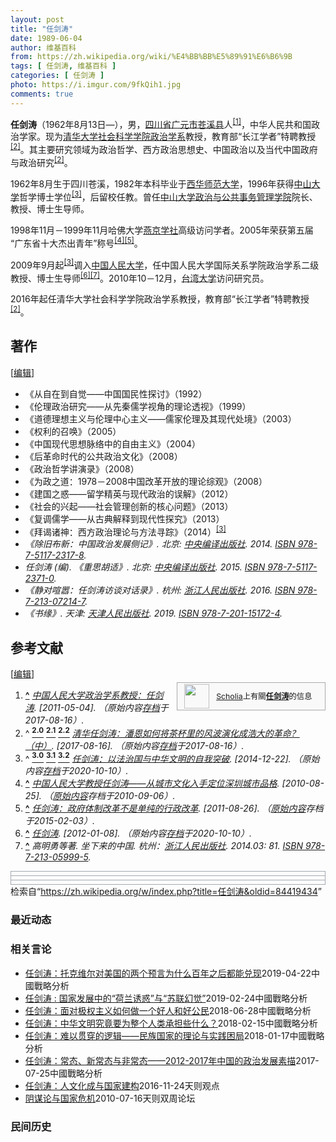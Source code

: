 ```yaml
---
layout: post
title: "任剑涛"
date: 1989-06-04
author: 维基百科
from: https://zh.wikipedia.org/wiki/%E4%BB%BB%E5%89%91%E6%B6%9B
tags: [ 任剑涛, 维基百科 ]
categories: [ 任剑涛 ]
photo: https://i.imgur.com/9fkQih1.jpg
comments: true
---
```

<div class="mw-content-ltr mw-parser-output" lang="zh" dir="ltr"><style data-mw-deduplicate="TemplateStyles:r83732082">.mw-parser-output .infobox-subbox{padding:0;border:none;margin:-3px;width:auto;min-width:100%;font-size:100%;clear:none;float:none;background-color:transparent}.mw-parser-output .infobox-3cols-child{margin:auto}.mw-parser-output .infobox .navbar{font-size:100%}body.skin-minerva .mw-parser-output .infobox-header,body.skin-minerva .mw-parser-output .infobox-subheader,body.skin-minerva .mw-parser-output .infobox-above,body.skin-minerva .mw-parser-output .infobox-title,body.skin-minerva .mw-parser-output .infobox-image,body.skin-minerva .mw-parser-output .infobox-full-data,body.skin-minerva .mw-parser-output .infobox-below{text-align:center}@media screen{html.skin-theme-clientpref-night .mw-parser-output .infobox-full-data:not(.notheme)>div:not(.notheme)[style]{background:#1f1f23!important;color:#f8f9fa}@media screen and (prefers-color-scheme:dark){html.skin-theme-clientpref-os .mw-parser-output .infobox-full-data:not(.notheme) div:not(.notheme){background:#1f1f23!important;color:#f8f9fa}}html.skin-theme-clientpref-night .mw-parser-output .infobox td div:not(.notheme)[style]{background:transparent!important;color:var(--color-base,#202122)}@media screen and (prefers-color-scheme:dark){html.skin-theme-clientpref-os .mw-parser-output .infobox td div:not(.notheme)[style]{background:transparent!important;color:var(--color-base,#202122)}}html.skin-theme-clientpref-night .mw-parser-output .infobox td div.NavHead:not(.notheme)[style]{background:transparent!important}}@media screen and (prefers-color-scheme:dark){html.skin-theme-clientpref-os .mw-parser-output .infobox td div.NavHead:not(.notheme)[style]{background:transparent!important}}@media(min-width:640px){body.skin--responsive .mw-parser-output .infobox-table{display:table!important}body.skin--responsive .mw-parser-output .infobox-table>caption{display:table-caption!important}body.skin--responsive .mw-parser-output .infobox-table>tbody{display:table-row-group}body.skin--responsive .mw-parser-output .infobox-table tr{display:table-row!important}body.skin--responsive .mw-parser-output .infobox-table th,body.skin--responsive .mw-parser-output .infobox-table td{padding-left:inherit;padding-right:inherit}}</style>
<p><b>任剑涛</b>（1962年8月13日<span class="useeditintro" title="Template:BLP editintro">—</span>），男，<a href="/wiki/%E5%9B%9B%E5%B7%9D%E7%9C%81" title="四川省">四川省</a><a href="/wiki/%E5%B9%BF%E5%85%83%E5%B8%82" title="广元市">广元市</a><a href="/wiki/%E8%8B%8D%E6%BA%AA%E5%8E%BF" title="苍溪县">苍溪县</a>人<sup id="cite_ref-中国人民大学政治学系教授：任剑涛_1-0" class="reference"><a href="#cite_note-中国人民大学政治学系教授：任剑涛-1"><span class="cite-bracket">[</span>1<span class="cite-bracket">]</span></a></sup>，中华人民共和国政治学家。现为<a href="/wiki/%E6%B8%85%E5%8D%8E%E5%A4%A7%E5%AD%A6" title="清华大学">清华大学</a><a href="/wiki/%E6%B8%85%E5%8D%8E%E5%A4%A7%E5%AD%A6%E7%A4%BE%E4%BC%9A%E7%A7%91%E5%AD%A6%E5%AD%A6%E9%99%A2" title="清华大学社会科学学院">社会科学学院</a><a href="/wiki/%E6%B8%85%E5%8D%8E%E5%A4%A7%E5%AD%A6%E6%94%BF%E6%B2%BB%E5%AD%A6%E7%B3%BB" title="清华大学政治学系">政治学系</a>教授，教育部“长江学者”特聘教授<sup id="cite_ref-清华任剑涛：潘恩如何将茶杯里的风波演化成浩大的革命？（中）_2-0" class="reference"><a href="#cite_note-清华任剑涛：潘恩如何将茶杯里的风波演化成浩大的革命？（中）-2"><span class="cite-bracket">[</span>2<span class="cite-bracket">]</span></a></sup>。其主要研究领域为政治哲学、西方政治思想史、中国政治以及当代中国政府与政治研究<sup id="cite_ref-清华任剑涛：潘恩如何将茶杯里的风波演化成浩大的革命？（中）_2-1" class="reference"><a href="#cite_note-清华任剑涛：潘恩如何将茶杯里的风波演化成浩大的革命？（中）-2"><span class="cite-bracket">[</span>2<span class="cite-bracket">]</span></a></sup>。
</p>
<div class="mw-heading mw-heading2"></div>
<p>1962年8月生于四川苍溪，1982年本科毕业于<a href="/wiki/%E8%A5%BF%E5%8D%8E%E5%B8%88%E8%8C%83%E5%A4%A7%E5%AD%A6" title="西华师范大学">西华师范大学</a>，1996年获得<a href="/wiki/%E4%B8%AD%E5%B1%B1%E5%A4%A7%E5%AD%A6" title="中山大学">中山大学</a>哲学博士学位<sup id="cite_ref-任剑涛：以法治国与中华文明的自我突破_3-0" class="reference"><a href="#cite_note-任剑涛：以法治国与中华文明的自我突破-3"><span class="cite-bracket">[</span>3<span class="cite-bracket">]</span></a></sup>，后留校任教。曾任<a href="/wiki/%E4%B8%AD%E5%B1%B1%E5%A4%A7%E5%AD%A6%E6%94%BF%E6%B2%BB%E4%B8%8E%E5%85%AC%E5%85%B1%E4%BA%8B%E5%8A%A1%E7%AE%A1%E7%90%86%E5%AD%A6%E9%99%A2" title="中山大学政治与公共事务管理学院">中山大学政治与公共事务管理学院</a>院长、教授、博士生导师。
</p><p>1998年11月－1999年11月哈佛大学<a href="/wiki/%E5%93%88%E4%BD%9B%E7%87%95%E4%BA%AC%E5%AD%A6%E7%A4%BE" title="哈佛燕京学社">燕京学社</a>高级访问学者。2005年荣获第五届“广东省十大杰出青年”称号<sup id="cite_ref-中国人民大学教授任剑涛——从城市文化入手定位深圳城市品格_4-0" class="reference"><a href="#cite_note-中国人民大学教授任剑涛——从城市文化入手定位深圳城市品格-4"><span class="cite-bracket">[</span>4<span class="cite-bracket">]</span></a></sup><sup id="cite_ref-任剑涛：政府体制改革不是单纯的行政改革_5-0" class="reference"><a href="#cite_note-任剑涛：政府体制改革不是单纯的行政改革-5"><span class="cite-bracket">[</span>5<span class="cite-bracket">]</span></a></sup>。
</p><p>2009年9月起<sup id="cite_ref-任剑涛：以法治国与中华文明的自我突破_3-1" class="reference"><a href="#cite_note-任剑涛：以法治国与中华文明的自我突破-3"><span class="cite-bracket">[</span>3<span class="cite-bracket">]</span></a></sup>调入<a href="/wiki/%E4%B8%AD%E5%9B%BD%E4%BA%BA%E6%B0%91%E5%A4%A7%E5%AD%A6" title="中国人民大学">中国人民大学</a>，任中国人民大学国际关系学院政治学系二级教授、博士生导师<sup id="cite_ref-任剑涛_6-0" class="reference"><a href="#cite_note-任剑涛-6"><span class="cite-bracket">[</span>6<span class="cite-bracket">]</span></a></sup><sup id="cite_ref-7" class="reference"><a href="#cite_note-7"><span class="cite-bracket">[</span>7<span class="cite-bracket">]</span></a></sup>。2010年10－12月，<a href="/wiki/%E5%9C%8B%E7%AB%8B%E8%87%BA%E7%81%A3%E5%A4%A7%E5%AD%B8" title="國立臺灣大學">台湾大学</a>访问研究员。
</p><p>2016年起任清华大学社会科学学院政治学系教授，教育部“长江学者”特聘教授<sup id="cite_ref-清华任剑涛：潘恩如何将茶杯里的风波演化成浩大的革命？（中）_2-2" class="reference"><a href="#cite_note-清华任剑涛：潘恩如何将茶杯里的风波演化成浩大的革命？（中）-2"><span class="cite-bracket">[</span>2<span class="cite-bracket">]</span></a></sup>。
</p>
<div class="mw-heading mw-heading2"><h2 id="著作"><span id=".E8.91.97.E4.BD.9C"></span>著作</h2><span class="mw-editsection"><span class="mw-editsection-bracket">[</span><a href="/w/index.php?title=%E4%BB%BB%E5%89%91%E6%B6%9B&amp;action=edit&amp;section=2" title="编辑章节：著作"><span>编辑</span></a><span class="mw-editsection-bracket">]</span></span></div>
<ul><li>《从自在到自觉——中国国民性探讨》（1992）</li>
<li>《伦理政治研究——从先秦儒学视角的理论透视》（1999）</li>
<li>《道德理想主义与伦理中心主义——儒家伦理及其现代处境》（2003）</li>
<li>《权利的召唤》（2005）</li>
<li>《中国现代思想脉络中的自由主义》（2004）</li>
<li>《后革命时代的公共政治文化》（2008）</li>
<li>《政治哲学讲演录》（2008）</li>
<li>《为政之道：1978－2008中国改革开放的理论综观》（2008）</li>
<li>《建国之惑——留学精英与现代政治的误解》（2012）</li>
<li>《社会的兴起——社会管理创新的核心问题》（2013）</li>
<li>《复调儒学——从古典解释到现代性探究》（2013）</li>
<li>《拜谒诸神：西方政治理论与方法寻踪》（2014）<sup id="cite_ref-任剑涛：以法治国与中华文明的自我突破_3-2" class="reference"><a href="#cite_note-任剑涛：以法治国与中华文明的自我突破-3"><span class="cite-bracket">[</span>3<span class="cite-bracket">]</span></a></sup></li>
<li><cite class="citation book">《除旧布新：中国政治发展侧记》. 北京: <a href="/wiki/%E4%B8%AD%E5%A4%AE%E7%BC%96%E8%AF%91%E5%87%BA%E7%89%88%E7%A4%BE" class="mw-redirect" title="中央编译出版社">中央编译出版社</a>. 2014. <a href="/wiki/Special:%E7%BD%91%E7%BB%9C%E4%B9%A6%E6%BA%90/978-7-5117-2317-8" title="Special:网络书源/978-7-5117-2317-8"><span title="国际标准书号">ISBN</span>&nbsp;978-7-5117-2317-8</a>.</cite><span title="ctx_ver=Z39.88-2004&amp;rfr_id=info%3Asid%2Fzh.wikipedia.org%3A%E4%BB%BB%E5%89%91%E6%B6%9B&amp;rft.btitle=%E3%80%8A%E9%99%A4%E6%97%A7%E5%B8%83%E6%96%B0%EF%BC%9A%E4%B8%AD%E5%9B%BD%E6%94%BF%E6%B2%BB%E5%8F%91%E5%B1%95%E4%BE%A7%E8%AE%B0%E3%80%8B&amp;rft.date=2014&amp;rft.genre=book&amp;rft.isbn=978-7-5117-2317-8&amp;rft.place=%E5%8C%97%E4%BA%AC&amp;rft.pub=%E4%B8%AD%E5%A4%AE%E7%BC%96%E8%AF%91%E5%87%BA%E7%89%88%E7%A4%BE&amp;rft_val_fmt=info%3Aofi%2Ffmt%3Akev%3Amtx%3Abook" class="Z3988"><span style="display:none;">&nbsp;</span></span></li>
<li><cite class="citation book">任剑涛 (编). 《重思胡适》. 北京: <a href="/wiki/%E4%B8%AD%E5%A4%AE%E7%BC%96%E8%AF%91%E5%87%BA%E7%89%88%E7%A4%BE" class="mw-redirect" title="中央编译出版社">中央编译出版社</a>. 2015. <a href="/wiki/Special:%E7%BD%91%E7%BB%9C%E4%B9%A6%E6%BA%90/978-7-5117-2371-0" title="Special:网络书源/978-7-5117-2371-0"><span title="国际标准书号">ISBN</span>&nbsp;978-7-5117-2371-0</a>.</cite><span title="ctx_ver=Z39.88-2004&amp;rfr_id=info%3Asid%2Fzh.wikipedia.org%3A%E4%BB%BB%E5%89%91%E6%B6%9B&amp;rft.au=%E4%BB%BB%E5%89%91%E6%B6%9B&amp;rft.btitle=%E3%80%8A%E9%87%8D%E6%80%9D%E8%83%A1%E9%80%82%E3%80%8B&amp;rft.date=2015&amp;rft.genre=book&amp;rft.isbn=978-7-5117-2371-0&amp;rft.place=%E5%8C%97%E4%BA%AC&amp;rft.pub=%E4%B8%AD%E5%A4%AE%E7%BC%96%E8%AF%91%E5%87%BA%E7%89%88%E7%A4%BE&amp;rft_val_fmt=info%3Aofi%2Ffmt%3Akev%3Amtx%3Abook" class="Z3988"><span style="display:none;">&nbsp;</span></span></li>
<li><cite class="citation book">《静对喧嚣：任剑涛访谈对话录》. 杭州: <a href="/wiki/%E6%B5%99%E6%B1%9F%E4%BA%BA%E6%B0%91%E5%87%BA%E7%89%88%E7%A4%BE" title="浙江人民出版社">浙江人民出版社</a>. 2016. <a href="/wiki/Special:%E7%BD%91%E7%BB%9C%E4%B9%A6%E6%BA%90/978-7-213-07214-7" title="Special:网络书源/978-7-213-07214-7"><span title="国际标准书号">ISBN</span>&nbsp;978-7-213-07214-7</a>.</cite><span title="ctx_ver=Z39.88-2004&amp;rfr_id=info%3Asid%2Fzh.wikipedia.org%3A%E4%BB%BB%E5%89%91%E6%B6%9B&amp;rft.btitle=%E3%80%8A%E9%9D%99%E5%AF%B9%E5%96%A7%E5%9A%A3%EF%BC%9A%E4%BB%BB%E5%89%91%E6%B6%9B%E8%AE%BF%E8%B0%88%E5%AF%B9%E8%AF%9D%E5%BD%95%E3%80%8B&amp;rft.date=2016&amp;rft.genre=book&amp;rft.isbn=978-7-213-07214-7&amp;rft.place=%E6%9D%AD%E5%B7%9E&amp;rft.pub=%E6%B5%99%E6%B1%9F%E4%BA%BA%E6%B0%91%E5%87%BA%E7%89%88%E7%A4%BE&amp;rft_val_fmt=info%3Aofi%2Ffmt%3Akev%3Amtx%3Abook" class="Z3988"><span style="display:none;">&nbsp;</span></span></li>
<li><cite class="citation book">《书缘》. 天津: <a href="/wiki/%E5%A4%A9%E6%B4%A5%E4%BA%BA%E6%B0%91%E5%87%BA%E7%89%88%E7%A4%BE" title="天津人民出版社">天津人民出版社</a>. 2019. <a href="/wiki/Special:%E7%BD%91%E7%BB%9C%E4%B9%A6%E6%BA%90/978-7-201-15172-4" title="Special:网络书源/978-7-201-15172-4"><span title="国际标准书号">ISBN</span>&nbsp;978-7-201-15172-4</a>.</cite><span title="ctx_ver=Z39.88-2004&amp;rfr_id=info%3Asid%2Fzh.wikipedia.org%3A%E4%BB%BB%E5%89%91%E6%B6%9B&amp;rft.btitle=%E3%80%8A%E4%B9%A6%E7%BC%98%E3%80%8B&amp;rft.date=2019&amp;rft.genre=book&amp;rft.isbn=978-7-201-15172-4&amp;rft.place=%E5%A4%A9%E6%B4%A5&amp;rft.pub=%E5%A4%A9%E6%B4%A5%E4%BA%BA%E6%B0%91%E5%87%BA%E7%89%88%E7%A4%BE&amp;rft_val_fmt=info%3Aofi%2Ffmt%3Akev%3Amtx%3Abook" class="Z3988"><span style="display:none;">&nbsp;</span></span></li></ul>
<div class="mw-heading mw-heading2"><h2 id="参考文献"><span id=".E5.8F.82.E8.80.83.E6.96.87.E7.8C.AE"></span>参考文献</h2><span class="mw-editsection"><span class="mw-editsection-bracket">[</span><a href="/w/index.php?title=%E4%BB%BB%E5%89%91%E6%B6%9B&amp;action=edit&amp;section=3" title="编辑章节：参考文献"><span>编辑</span></a><span class="mw-editsection-bracket">]</span></span></div>
<style data-mw-deduplicate="TemplateStyles:r82655521">.mw-parser-output .side-box{margin:4px 0;box-sizing:border-box;border:1px solid #aaa;font-size:88%;line-height:1.25em;background-color:#f9f9f9;display:flow-root}.mw-parser-output .side-box-abovebelow,.mw-parser-output .side-box-text{padding:0.25em 0.9em}.mw-parser-output .side-box-image{padding:2px 0 2px 0.9em;text-align:center}.mw-parser-output .side-box-imageright{padding:2px 0.9em 2px 0;text-align:center}@media(min-width:500px){.mw-parser-output .side-box-flex{display:flex;align-items:center}.mw-parser-output .side-box-text{flex:1}}@media(min-width:720px){.mw-parser-output .side-box{width:238px}.mw-parser-output .side-box-right{clear:right;float:right;margin-left:1em}.mw-parser-output .side-box-left{margin-right:1em}}</style><div class="side-box metadata side-box-right"><style data-mw-deduplicate="TemplateStyles:r82655520">.mw-parser-output .plainlist ol,.mw-parser-output .plainlist ul{line-height:inherit;list-style:none;margin:0;padding:0}.mw-parser-output .plainlist ol li,.mw-parser-output .plainlist ul li{margin-bottom:0}</style>
<div class="side-box-flex">
<div class="side-box-image"><span class="noviewer" typeof="mw:File"><span><img alt="" src="//upload.wikimedia.org/wikipedia/commons/thumb/3/32/Scholia_logo.svg/40px-Scholia_logo.svg.png" decoding="async" width="40" height="39" class="mw-file-element" srcset="//upload.wikimedia.org/wikipedia/commons/thumb/3/32/Scholia_logo.svg/60px-Scholia_logo.svg.png 1.5x, //upload.wikimedia.org/wikipedia/commons/thumb/3/32/Scholia_logo.svg/80px-Scholia_logo.svg.png 2x" data-file-width="107" data-file-height="104"></span></span></div>
<div class="side-box-text plainlist"><a href="https://www.wikidata.org/wiki/Wikidata:Scholia/zh" class="extiw" title="d:Wikidata:Scholia/zh">Scholia</a>上有關<b><a href="https://iw.toolforge.org/scholia/author/Q20062619" class="extiw" title="toolforge:scholia/author/Q20062619">任剑涛</a></b>的信息</div></div>
</div>
<div class="reflist" style="list-style-type: decimal;">
<ol class="references">
<li id="cite_note-中国人民大学政治学系教授：任剑涛-1"><span class="mw-cite-backlink"><b><a href="#cite_ref-中国人民大学政治学系教授：任剑涛_1-0">^</a></b></span> <span class="reference-text"><cite class="citation web"><a rel="nofollow" class="external text" href="http://edu.qq.com/a/20110503/000035.htm">中国人民大学政治学系教授：任剑涛</a>.  <span class="reference-accessdate"> [<span class="nowrap">2011-05-04</span>]</span>. （原始内容<a rel="nofollow" class="external text" href="https://web.archive.org/web/20170816152422/http://edu.qq.com/a/20110503/000035.htm">存档</a>于2017-08-16）.</cite><span title="ctx_ver=Z39.88-2004&amp;rfr_id=info%3Asid%2Fzh.wikipedia.org%3A%E4%BB%BB%E5%89%91%E6%B6%9B&amp;rft.btitle=%E4%B8%AD%E5%9B%BD%E4%BA%BA%E6%B0%91%E5%A4%A7%E5%AD%A6%E6%94%BF%E6%B2%BB%E5%AD%A6%E7%B3%BB%E6%95%99%E6%8E%88%EF%BC%9A%E4%BB%BB%E5%89%91%E6%B6%9B&amp;rft.genre=unknown&amp;rft_id=http%3A%2F%2Fedu.qq.com%2Fa%2F20110503%2F000035.htm&amp;rft_val_fmt=info%3Aofi%2Ffmt%3Akev%3Amtx%3Abook" class="Z3988"><span style="display:none;">&nbsp;</span></span></span>
</li>
<li id="cite_note-清华任剑涛：潘恩如何将茶杯里的风波演化成浩大的革命？（中）-2"><span class="mw-cite-backlink">^ <a href="#cite_ref-清华任剑涛：潘恩如何将茶杯里的风波演化成浩大的革命？（中）_2-0"><sup><b>2.0</b></sup></a> <a href="#cite_ref-清华任剑涛：潘恩如何将茶杯里的风波演化成浩大的革命？（中）_2-1"><sup><b>2.1</b></sup></a> <a href="#cite_ref-清华任剑涛：潘恩如何将茶杯里的风波演化成浩大的革命？（中）_2-2"><sup><b>2.2</b></sup></a></span> <span class="reference-text"><cite class="citation web"><a rel="nofollow" class="external text" href="http://news.ifeng.com/a/20170816/51653623_0.shtml">清华任剑涛：潘恩如何将茶杯里的风波演化成浩大的革命？（中）</a>.  <span class="reference-accessdate"> [<span class="nowrap">2017-08-16</span>]</span>. （原始内容<a rel="nofollow" class="external text" href="https://web.archive.org/web/20170816152138/http://news.ifeng.com/a/20170816/51653623_0.shtml">存档</a>于2017-08-16）.</cite><span title="ctx_ver=Z39.88-2004&amp;rfr_id=info%3Asid%2Fzh.wikipedia.org%3A%E4%BB%BB%E5%89%91%E6%B6%9B&amp;rft.btitle=%E6%B8%85%E5%8D%8E%E4%BB%BB%E5%89%91%E6%B6%9B%EF%BC%9A%E6%BD%98%E6%81%A9%E5%A6%82%E4%BD%95%E5%B0%86%E8%8C%B6%E6%9D%AF%E9%87%8C%E7%9A%84%E9%A3%8E%E6%B3%A2%E6%BC%94%E5%8C%96%E6%88%90%E6%B5%A9%E5%A4%A7%E7%9A%84%E9%9D%A9%E5%91%BD%EF%BC%9F%EF%BC%88%E4%B8%AD%EF%BC%89&amp;rft.genre=unknown&amp;rft_id=http%3A%2F%2Fnews.ifeng.com%2Fa%2F20170816%2F51653623_0.shtml&amp;rft_val_fmt=info%3Aofi%2Ffmt%3Akev%3Amtx%3Abook" class="Z3988"><span style="display:none;">&nbsp;</span></span></span>
</li>
<li id="cite_note-任剑涛：以法治国与中华文明的自我突破-3"><span class="mw-cite-backlink">^ <a href="#cite_ref-任剑涛：以法治国与中华文明的自我突破_3-0"><sup><b>3.0</b></sup></a> <a href="#cite_ref-任剑涛：以法治国与中华文明的自我突破_3-1"><sup><b>3.1</b></sup></a> <a href="#cite_ref-任剑涛：以法治国与中华文明的自我突破_3-2"><sup><b>3.2</b></sup></a></span> <span class="reference-text"><cite class="citation web"><a rel="nofollow" class="external text" href="http://theory.gmw.cn/2014-12/22/content_14254494.htm">任剑涛：以法治国与中华文明的自我突破</a>.  <span class="reference-accessdate"> [<span class="nowrap">2014-12-22</span>]</span>. （原始内容<a rel="nofollow" class="external text" href="https://web.archive.org/web/20201010014230/http://theory.gmw.cn/2014-12/22/content_14254494.htm">存档</a>于2020-10-10）.</cite><span title="ctx_ver=Z39.88-2004&amp;rfr_id=info%3Asid%2Fzh.wikipedia.org%3A%E4%BB%BB%E5%89%91%E6%B6%9B&amp;rft.btitle=%E4%BB%BB%E5%89%91%E6%B6%9B%EF%BC%9A%E4%BB%A5%E6%B3%95%E6%B2%BB%E5%9B%BD%E4%B8%8E%E4%B8%AD%E5%8D%8E%E6%96%87%E6%98%8E%E7%9A%84%E8%87%AA%E6%88%91%E7%AA%81%E7%A0%B4&amp;rft.genre=unknown&amp;rft_id=http%3A%2F%2Ftheory.gmw.cn%2F2014-12%2F22%2Fcontent_14254494.htm&amp;rft_val_fmt=info%3Aofi%2Ffmt%3Akev%3Amtx%3Abook" class="Z3988"><span style="display:none;">&nbsp;</span></span></span>
</li>
<li id="cite_note-中国人民大学教授任剑涛——从城市文化入手定位深圳城市品格-4"><span class="mw-cite-backlink"><b><a href="#cite_ref-中国人民大学教授任剑涛——从城市文化入手定位深圳城市品格_4-0">^</a></b></span> <span class="reference-text"><cite class="citation web"><a rel="nofollow" class="external text" href="https://web.archive.org/web/20100906144515/http://sztqb.sznews.com/html/2010-08/25/content_1206608.htm">中国人民大学教授任剑涛——从城市文化入手定位深圳城市品格</a>.  <span class="reference-accessdate"> [<span class="nowrap">2010-08-25</span>]</span>. （<a rel="nofollow" class="external text" href="http://sztqb.sznews.com/html/2010-08/25/content_1206608.htm">原始内容</a>存档于2010-09-06）.</cite><span title="ctx_ver=Z39.88-2004&amp;rfr_id=info%3Asid%2Fzh.wikipedia.org%3A%E4%BB%BB%E5%89%91%E6%B6%9B&amp;rft.btitle=%E4%B8%AD%E5%9B%BD%E4%BA%BA%E6%B0%91%E5%A4%A7%E5%AD%A6%E6%95%99%E6%8E%88%E4%BB%BB%E5%89%91%E6%B6%9B%E2%80%94%E2%80%94%E4%BB%8E%E5%9F%8E%E5%B8%82%E6%96%87%E5%8C%96%E5%85%A5%E6%89%8B%E5%AE%9A%E4%BD%8D%E6%B7%B1%E5%9C%B3%E5%9F%8E%E5%B8%82%E5%93%81%E6%A0%BC&amp;rft.genre=unknown&amp;rft_id=http%3A%2F%2Fsztqb.sznews.com%2Fhtml%2F2010-08%2F25%2Fcontent_1206608.htm&amp;rft_val_fmt=info%3Aofi%2Ffmt%3Akev%3Amtx%3Abook" class="Z3988"><span style="display:none;">&nbsp;</span></span></span>
</li>
<li id="cite_note-任剑涛：政府体制改革不是单纯的行政改革-5"><span class="mw-cite-backlink"><b><a href="#cite_ref-任剑涛：政府体制改革不是单纯的行政改革_5-0">^</a></b></span> <span class="reference-text"><cite class="citation web"><a rel="nofollow" class="external text" href="https://web.archive.org/web/20150203120017/http://www.chinareform.net/special_detail.php?id=359">任剑涛：政府体制改革不是单纯的行政改革</a>.  <span class="reference-accessdate"> [<span class="nowrap">2011-08-26</span>]</span>. （<a rel="nofollow" class="external text" href="http://www.chinareform.net/special_detail.php?id=359">原始内容</a>存档于2015-02-03）.</cite><span title="ctx_ver=Z39.88-2004&amp;rfr_id=info%3Asid%2Fzh.wikipedia.org%3A%E4%BB%BB%E5%89%91%E6%B6%9B&amp;rft.btitle=%E4%BB%BB%E5%89%91%E6%B6%9B%EF%BC%9A%E6%94%BF%E5%BA%9C%E4%BD%93%E5%88%B6%E6%94%B9%E9%9D%A9%E4%B8%8D%E6%98%AF%E5%8D%95%E7%BA%AF%E7%9A%84%E8%A1%8C%E6%94%BF%E6%94%B9%E9%9D%A9&amp;rft.genre=unknown&amp;rft_id=http%3A%2F%2Fwww.chinareform.net%2Fspecial_detail.php%3Fid%3D359&amp;rft_val_fmt=info%3Aofi%2Ffmt%3Akev%3Amtx%3Abook" class="Z3988"><span style="display:none;">&nbsp;</span></span></span>
</li>
<li id="cite_note-任剑涛-6"><span class="mw-cite-backlink"><b><a href="#cite_ref-任剑涛_6-0">^</a></b></span> <span class="reference-text"><cite class="citation web"><a rel="nofollow" class="external text" href="http://economy.caixin.com/2011/9393/100323792/">任剑涛</a>.  <span class="reference-accessdate"> [<span class="nowrap">2012-01-08</span>]</span>. （原始内容<a rel="nofollow" class="external text" href="https://web.archive.org/web/20201010014234/http://economy.caixin.com/2011/9393/100323792/">存档</a>于2020-10-10）.</cite><span title="ctx_ver=Z39.88-2004&amp;rfr_id=info%3Asid%2Fzh.wikipedia.org%3A%E4%BB%BB%E5%89%91%E6%B6%9B&amp;rft.btitle=%E4%BB%BB%E5%89%91%E6%B6%9B&amp;rft.genre=unknown&amp;rft_id=http%3A%2F%2Feconomy.caixin.com%2F2011%2F9393%2F100323792%2F&amp;rft_val_fmt=info%3Aofi%2Ffmt%3Akev%3Amtx%3Abook" class="Z3988"><span style="display:none;">&nbsp;</span></span></span>
</li>
<li id="cite_note-7"><span class="mw-cite-backlink"><b><a href="#cite_ref-7">^</a></b></span> <span class="reference-text"><cite class="citation book">高明勇等著. 坐下来的中国. 杭州：<a href="/wiki/%E6%B5%99%E6%B1%9F%E4%BA%BA%E6%B0%91%E5%87%BA%E7%89%88%E7%A4%BE" title="浙江人民出版社">浙江人民出版社</a>. 2014.03: 81. <a href="/wiki/Special:%E7%BD%91%E7%BB%9C%E4%B9%A6%E6%BA%90/978-7-213-05999-5" title="Special:网络书源/978-7-213-05999-5"><span title="国际标准书号">ISBN</span>&nbsp;978-7-213-05999-5</a>.</cite><span title="ctx_ver=Z39.88-2004&amp;rfr_id=info%3Asid%2Fzh.wikipedia.org%3A%E4%BB%BB%E5%89%91%E6%B6%9B&amp;rft.au=%E9%AB%98%E6%98%8E%E5%8B%87%E7%AD%89%E8%91%97&amp;rft.btitle=%E5%9D%90%E4%B8%8B%E6%9D%A5%E7%9A%84%E4%B8%AD%E5%9B%BD&amp;rft.genre=book&amp;rft.isbn=978-7-213-05999-5&amp;rft.pages=81&amp;rft.pub=%E6%9D%AD%E5%B7%9E%EF%BC%9A%E6%B5%99%E6%B1%9F%E4%BA%BA%E6%B0%91%E5%87%BA%E7%89%88%E7%A4%BE&amp;rft_val_fmt=info%3Aofi%2Ffmt%3Akev%3Amtx%3Abook" class="Z3988"><span style="display:none;">&nbsp;</span></span> <span style="display:none;font-size:100%" class="error citation-comment">请检查<code style="color:inherit; border:inherit; padding:inherit;">|date=</code>中的日期值 (<a href="/wiki/Help:%E5%BC%95%E6%96%87%E6%A0%BC%E5%BC%8F1%E9%94%99%E8%AF%AF#bad_date" title="Help:引文格式1错误">帮助</a>)</span></span>
</li>
</ol></div>
<div class="navbox-styles"><style data-mw-deduplicate="TemplateStyles:r84265675">.mw-parser-output .hlist dl,.mw-parser-output .hlist ol,.mw-parser-output .hlist ul{margin:0;padding:0}.mw-parser-output .hlist dd,.mw-parser-output .hlist dt,.mw-parser-output .hlist li{margin:0;display:inline}.mw-parser-output .hlist.inline,.mw-parser-output .hlist.inline dl,.mw-parser-output .hlist.inline ol,.mw-parser-output .hlist.inline ul,.mw-parser-output .hlist dl dl,.mw-parser-output .hlist dl ol,.mw-parser-output .hlist dl ul,.mw-parser-output .hlist ol dl,.mw-parser-output .hlist ol ol,.mw-parser-output .hlist ol ul,.mw-parser-output .hlist ul dl,.mw-parser-output .hlist ul ol,.mw-parser-output .hlist ul ul{display:inline}.mw-parser-output .hlist .mw-empty-li{display:none}.mw-parser-output .hlist dt::after{content:" :"}.mw-parser-output .hlist dd::after,.mw-parser-output .hlist li::after{content:" · ";font-weight:bold}.mw-parser-output .hlist-pipe dd::after,.mw-parser-output .hlist-pipe li::after{content:" | ";font-weight:normal}.mw-parser-output .hlist-hyphen dd::after,.mw-parser-output .hlist-hyphen li::after{content:" - ";font-weight:normal}.mw-parser-output .hlist-comma dd::after,.mw-parser-output .hlist-comma li::after{content:"、";font-weight:normal}.mw-parser-output .hlist dd:last-child::after,.mw-parser-output .hlist dt:last-child::after,.mw-parser-output .hlist li:last-child::after{content:none}.mw-parser-output .hlist ol{counter-reset:listitem}.mw-parser-output .hlist ol>li{counter-increment:listitem}.mw-parser-output .hlist ol>li::before{content:" "counter(listitem)"\a0 "}.mw-parser-output .hlist dd ol>li:first-child::before,.mw-parser-output .hlist dt ol>li:first-child::before,.mw-parser-output .hlist li ol>li:first-child::before{content:"（"counter(listitem)"\a0 "}.mw-parser-output ul.cslist,.mw-parser-output ul.sslist{margin:0;padding:0;display:inline-block;list-style:none}.mw-parser-output .cslist li,.mw-parser-output .sslist li{margin:0;display:inline-block}.mw-parser-output .cslist li::after{content:"，"}.mw-parser-output .sslist li::after{content:"；"}.mw-parser-output .cslist li:last-child::after,.mw-parser-output .sslist li:last-child::after{content:none}</style><style data-mw-deduplicate="TemplateStyles:r84261037">.mw-parser-output .navbox{box-sizing:border-box;border:1px solid #a2a9b1;width:100%;clear:both;font-size:88%;text-align:center;padding:1px;margin:1em auto 0}.mw-parser-output .navbox .navbox{margin-top:0}.mw-parser-output .navbox+.navbox,.mw-parser-output .navbox+.navbox-styles+.navbox{margin-top:-1px}.mw-parser-output .navbox-inner,.mw-parser-output .navbox-subgroup{width:100%}.mw-parser-output .navbox-group,.mw-parser-output .navbox-title,.mw-parser-output .navbox-abovebelow{text-align:center;padding-left:1em;padding-right:1em}.mw-parser-output .navbox-group{white-space:nowrap;text-align:right}.mw-parser-output .navbox,.mw-parser-output .navbox-subgroup{background-color:#fdfdfd}.mw-parser-output .navbox-list{border-color:#fdfdfd}.mw-parser-output .navbox-list-with-group{text-align:left;border-left-width:2px;border-left-style:solid}.mw-parser-output tr+tr>.navbox-abovebelow,.mw-parser-output tr+tr>.navbox-group,.mw-parser-output tr+tr>.navbox-image,.mw-parser-output tr+tr>.navbox-list{border-top:2px solid #fdfdfd}.mw-parser-output .navbox-title{background-color:#ccf;position:relative}.mw-parser-output .navbox-abovebelow,.mw-parser-output .navbox-group,.mw-parser-output .navbox-subgroup .navbox-title{background-color:#ddf}.mw-parser-output .navbox-subgroup .navbox-group,.mw-parser-output .navbox-subgroup .navbox-abovebelow{background-color:#e6e6ff}.mw-parser-output .navbox-even{background-color:#f7f7f7}.mw-parser-output .navbox-odd{background-color:transparent}.mw-parser-output .navbox .hlist td dl,.mw-parser-output .navbox .hlist td ol,.mw-parser-output .navbox .hlist td ul,.mw-parser-output .navbox td.hlist dl,.mw-parser-output .navbox td.hlist ol,.mw-parser-output .navbox td.hlist ul{padding:0.125em 0}.mw-parser-output .navbox .navbar{display:block;font-size:100%}.mw-parser-output .navbox-title .navbar{float:left;text-align:left;margin-right:0.5em;width:auto;padding-left:0.2em;position:absolute;left:1em}.mw-parser-output .navbox .mw-collapsible-toggle{margin-left:0.5em;position:absolute;right:1em}body.skin--responsive .mw-parser-output .navbox-image img{max-width:none!important}@media print{body.ns-0 .mw-parser-output .navbox{display:none!important}}</style></div><div role="navigation" class="navbox" aria-labelledby="中国政治学会第六届理事会" style="padding:3px"></div>
<div class="navbox-styles"><link rel="mw-deduplicated-inline-style" href="mw-data:TemplateStyles:r84265675"><link rel="mw-deduplicated-inline-style" href="mw-data:TemplateStyles:r84261037"></div><div role="navigation" class="navbox" aria-labelledby="class=notpageimage&amp;#124;22x20px&amp;#124;border_&amp;#124;alt=中国&amp;#124;link=中国_中国教育部2013、2014年度“长江学者奖励计划”特聘教授" style="padding:3px"></div>
<div class="navbox-styles"><link rel="mw-deduplicated-inline-style" href="mw-data:TemplateStyles:r84265675"><link rel="mw-deduplicated-inline-style" href="mw-data:TemplateStyles:r84261037"></div><div role="navigation" class="navbox authority-control" aria-labelledby="-&amp;#123;zh-cn:规范控制;zh-tw:權威控制;&amp;#125;--&amp;#123;zh-cn:数据库;zh-tw:資料庫&amp;#125;-_frameless&amp;#124;text-top&amp;#124;10px&amp;#124;alt=編輯維基數據鏈接&amp;#124;link=https&amp;#58;//www.wikidata.org/wiki/Q20062619#identifiers&amp;#124;class=noprint&amp;#124;編輯維基數據鏈接" style="padding:3px"></div>
<!-- 
NewPP limit report
Parsed by mw‐web.codfw.main‐5c59558b9d‐kbfc7
Cached time: 20241129091138
Cache expiry: 2592000
Reduced expiry: false
Complications: []
CPU time usage: 0.583 seconds
Real time usage: 0.688 seconds
Preprocessor visited node count: 2923/1000000
Post‐expand include size: 75739/2097152 bytes
Template argument size: 1750/2097152 bytes
Highest expansion depth: 19/100
Expensive parser function count: 9/500
Unstrip recursion depth: 0/20
Unstrip post‐expand size: 35923/5000000 bytes
Lua time usage: 0.251/10.000 seconds
Lua memory usage: 4319907/52428800 bytes
Number of Wikibase entities loaded: 1/400
-->
<!--
Transclusion expansion time report (%,ms,calls,template)
100.00%  489.018      1 -total
 29.43%  143.911      1 Template:Infobox_person
 22.94%  112.200      1 Template:Infobox_person/core
 19.77%   96.668      1 Template:Infobox
 19.17%   93.750      2 Template:Navbox
 17.69%   86.530      1 Template:中国政治学会第六届理事会
 12.04%   58.875      5 Template:Cite_book
  9.70%   47.448      1 Template:Scholia
  9.24%   45.185      1 Template:Side_box
  8.86%   43.312      1 Template:Reflist
-->

<!-- Saved in parser cache with key zhwiki:pcache:idhash:4498999-0!canonical!zh and timestamp 20241129091138 and revision id 84419434. Rendering was triggered because: page-view
 -->
</div><!--esi <esi:include src="/esitest-fa8a495983347898/content" /> --><noscript><img src="https://login.wikimedia.org/wiki/Special:CentralAutoLogin/start?type=1x1&amp;useformat=desktop" alt="" width="1" height="1" style="border: none; position: absolute;"></noscript>
<div class="printfooter" data-nosnippet="">检索自“<a dir="ltr" href="https://zh.wikipedia.org/w/index.php?title=任剑涛&amp;oldid=84419434">https://zh.wikipedia.org/w/index.php?title=任剑涛&amp;oldid=84419434</a>”</div><div id="recent-news"><h3>最近动态</h3><ul></ul></div><div id="open-opinion"><h3>相关言论</h3><ul><li><a href="https://nodebe4.github.io/opinion/2019-04-22/%E4%BB%BB%E5%89%91%E6%B6%9B-%E6%89%98%E5%85%8B%E7%BB%B4%E5%B0%94%E5%AF%B9%E7%BE%8E%E5%9B%BD%E7%9A%84%E4%B8%A4%E4%B8%AA%E9%A2%84%E8%A8%80%E4%B8%BA%E4%BB%80%E4%B9%88%E7%99%BE%E5%B9%B4%E4%B9%8B%E5%90%8E%E9%83%BD%E8%83%BD%E5%85%91%E7%8E%B0/" title="任剑涛">任剑涛：托克维尔对美国的两个预言为什么百年之后都能兑现</a><time>2019-04-22</time><a class="tag">中國戰略分析</a></li>
<li><a href="https://nodebe4.github.io/opinion/2019-02-24/%E4%BB%BB%E5%89%91%E6%B6%9B-%E5%9B%BD%E5%AE%B6%E5%8F%91%E5%B1%95%E4%B8%AD%E7%9A%84-%E8%8D%B7%E5%85%B0%E8%AF%B1%E6%83%91-%E4%B8%8E-%E8%8B%8F%E8%81%94%E5%B9%BB%E8%A7%89/" title="任剑涛">任剑涛 : 国家发展中的“荷兰诱惑”与“苏联幻觉”</a><time>2019-02-24</time><a class="tag">中國戰略分析</a></li>
<li><a href="https://nodebe4.github.io/opinion/2018-06-28/%E4%BB%BB%E5%89%91%E6%B6%9B-%E9%9D%A2%E5%AF%B9%E6%9E%81%E6%9D%83%E4%B8%BB%E4%B9%89%E5%A6%82%E4%BD%95%E5%81%9A%E4%B8%80%E4%B8%AA%E5%A5%BD%E4%BA%BA%E5%92%8C%E5%A5%BD%E5%85%AC%E6%B0%91/" title="任剑涛">任剑涛：面对极权主义如何做一个好人和好公民</a><time>2018-06-28</time><a class="tag">中國戰略分析</a></li>
<li><a href="https://nodebe4.github.io/opinion/2018-02-15/%E4%BB%BB%E5%89%91%E6%B6%9B-%E4%B8%AD%E5%8D%8E%E6%96%87%E6%98%8E%E7%A9%B6%E7%AB%9F%E8%A6%81%E4%B8%BA%E6%95%B4%E4%B8%AA%E4%BA%BA%E7%B1%BB%E6%89%BF%E6%8B%85%E4%BA%9B%E4%BB%80%E4%B9%88/" title="任剑涛">任剑涛：中华文明究竟要为整个人类承担些什么？</a><time>2018-02-15</time><a class="tag">中國戰略分析</a></li>
<li><a href="https://nodebe4.github.io/opinion/2018-01-17/%E4%BB%BB%E5%89%91%E6%B6%9B-%E9%9A%BE%E4%BB%A5%E8%B4%AF%E7%A9%BF%E7%9A%84%E9%80%BB%E8%BE%91-%E6%B0%91%E6%97%8F%E5%9B%BD%E5%AE%B6%E7%9A%84%E7%90%86%E8%AE%BA%E4%B8%8E%E5%AE%9E%E8%B7%B5%E5%9B%B0%E5%B1%80/" title="任剑涛">任剑涛：难以贯穿的逻辑——民族国家的理论与实践困局</a><time>2018-01-17</time><a class="tag">中國戰略分析</a></li>
<li><a href="https://nodebe4.github.io/opinion/2017-07-25/%E4%BB%BB%E5%89%91%E6%B6%9B-%E5%B8%B8%E6%80%81-%E6%96%B0%E5%B8%B8%E6%80%81%E4%B8%8E%E9%9D%9E%E5%B8%B8%E6%80%81-2012-2017%E5%B9%B4%E4%B8%AD%E5%9B%BD%E7%9A%84%E6%94%BF%E6%B2%BB%E5%8F%91%E5%B1%95%E7%B4%A0%E6%8F%8F/" title="任剑涛">任剑涛：常态、新常态与非常态——2012-2017年中国的政治发展素描</a><time>2017-07-25</time><a class="tag">中國戰略分析</a></li>
<li><a href="https://nodebe4.github.io/opinion/2016-11-24/%E4%BB%BB%E5%89%91%E6%B6%9B-%E4%BA%BA%E6%96%87%E5%8C%96%E6%88%90%E4%B8%8E%E5%9B%BD%E5%AE%B6%E5%BB%BA%E6%9E%84/" title="任剑涛">任剑涛：人文化成与国家建构</a><time>2016-11-24</time><a class="tag">天则观点</a></li>
<li><a href="https://nodebe4.github.io/opinion/2010-07-16/%E9%98%B4%E8%B0%8B%E8%AE%BA%E4%B8%8E%E5%9B%BD%E5%AE%B6%E5%8D%B1%E6%9C%BA/" title="任剑涛">阴谋论与国家危机</a><time>2010-07-16</time><a class="tag">天则双周论坛</a></li>
</ul></div><div id="mjls-record"><h3>民间历史</h3><ul></ul></div>